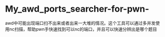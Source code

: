 # My_awd_ports_searcher-for-pwn-
awd中可能出现端口扫不出来或者出来一大堆的情况。这个工具可以通过多并发使用nc扫描，帮助pwn手快速找到可以nc的端口，并且可以快速分辨出是哪个题目

